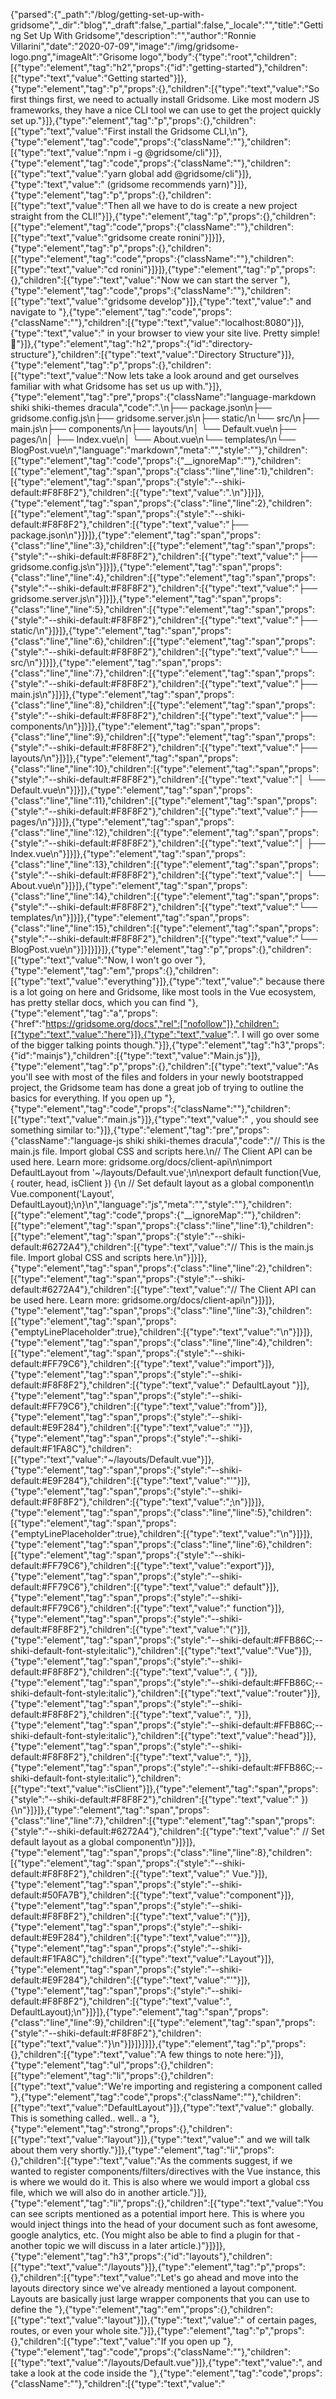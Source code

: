 {"parsed":{"_path":"/blog/getting-set-up-with-gridsome","_dir":"blog","_draft":false,"_partial":false,"_locale":"","title":"Getting Set Up With Gridsome","description":"","author":"Ronnie Villarini","date":"2020-07-09","image":"/img/gridsome-logo.png","imageAlt":"Grisome logo","body":{"type":"root","children":[{"type":"element","tag":"h2","props":{"id":"getting-started"},"children":[{"type":"text","value":"Getting started"}]},{"type":"element","tag":"p","props":{},"children":[{"type":"text","value":"So first things first, we need to actually install Gridsome. Like most modern JS frameworks, they have a nice CLI tool we can use to get the project quickly set up."}]},{"type":"element","tag":"p","props":{},"children":[{"type":"text","value":"First install the Gridsome CLI,\n"},{"type":"element","tag":"code","props":{"className":""},"children":[{"type":"text","value":"npm i -g @gridsome/cli"}]},{"type":"element","tag":"code","props":{"className":""},"children":[{"type":"text","value":"yarn global add @gridsome/cli"}]},{"type":"text","value":" (gridsome recommends yarn)"}]},{"type":"element","tag":"p","props":{},"children":[{"type":"text","value":"Then all we have to do is create a new project straight from the CLI!"}]},{"type":"element","tag":"p","props":{},"children":[{"type":"element","tag":"code","props":{"className":""},"children":[{"type":"text","value":"gridsome create ronini"}]}]},{"type":"element","tag":"p","props":{},"children":[{"type":"element","tag":"code","props":{"className":""},"children":[{"type":"text","value":"cd ronini"}]}]},{"type":"element","tag":"p","props":{},"children":[{"type":"text","value":"Now we can start the server "},{"type":"element","tag":"code","props":{"className":""},"children":[{"type":"text","value":"gridsome develop"}]},{"type":"text","value":" and navigate to "},{"type":"element","tag":"code","props":{"className":""},"children":[{"type":"text","value":"localhost:8080"}]},{"type":"text","value":" in your browser to view your site live. Pretty simple! 🥳"}]},{"type":"element","tag":"h2","props":{"id":"directory-structure"},"children":[{"type":"text","value":"Directory Structure"}]},{"type":"element","tag":"p","props":{},"children":[{"type":"text","value":"Now lets take a look around and get ourselves familiar with what Gridsome has set us up with."}]},{"type":"element","tag":"pre","props":{"className":"language-markdown shiki shiki-themes dracula","code":".\n├── package.json\n├── gridsome.config.js\n├── gridsome.server.js\n├── static/\n└── src/\n├── main.js\n├── components/\n├── layouts/\n│ └── Default.vue\n├── pages/\n│ ├── Index.vue\n│ └── About.vue\n└── templates/\n└── BlogPost.vue\n","language":"markdown","meta":"","style":""},"children":[{"type":"element","tag":"code","props":{"__ignoreMap":""},"children":[{"type":"element","tag":"span","props":{"class":"line","line":1},"children":[{"type":"element","tag":"span","props":{"style":"--shiki-default:#F8F8F2"},"children":[{"type":"text","value":".\n"}]}]},{"type":"element","tag":"span","props":{"class":"line","line":2},"children":[{"type":"element","tag":"span","props":{"style":"--shiki-default:#F8F8F2"},"children":[{"type":"text","value":"├── package.json\n"}]}]},{"type":"element","tag":"span","props":{"class":"line","line":3},"children":[{"type":"element","tag":"span","props":{"style":"--shiki-default:#F8F8F2"},"children":[{"type":"text","value":"├── gridsome.config.js\n"}]}]},{"type":"element","tag":"span","props":{"class":"line","line":4},"children":[{"type":"element","tag":"span","props":{"style":"--shiki-default:#F8F8F2"},"children":[{"type":"text","value":"├── gridsome.server.js\n"}]}]},{"type":"element","tag":"span","props":{"class":"line","line":5},"children":[{"type":"element","tag":"span","props":{"style":"--shiki-default:#F8F8F2"},"children":[{"type":"text","value":"├── static/\n"}]}]},{"type":"element","tag":"span","props":{"class":"line","line":6},"children":[{"type":"element","tag":"span","props":{"style":"--shiki-default:#F8F8F2"},"children":[{"type":"text","value":"└── src/\n"}]}]},{"type":"element","tag":"span","props":{"class":"line","line":7},"children":[{"type":"element","tag":"span","props":{"style":"--shiki-default:#F8F8F2"},"children":[{"type":"text","value":"├── main.js\n"}]}]},{"type":"element","tag":"span","props":{"class":"line","line":8},"children":[{"type":"element","tag":"span","props":{"style":"--shiki-default:#F8F8F2"},"children":[{"type":"text","value":"├── components/\n"}]}]},{"type":"element","tag":"span","props":{"class":"line","line":9},"children":[{"type":"element","tag":"span","props":{"style":"--shiki-default:#F8F8F2"},"children":[{"type":"text","value":"├── layouts/\n"}]}]},{"type":"element","tag":"span","props":{"class":"line","line":10},"children":[{"type":"element","tag":"span","props":{"style":"--shiki-default:#F8F8F2"},"children":[{"type":"text","value":"│ └── Default.vue\n"}]}]},{"type":"element","tag":"span","props":{"class":"line","line":11},"children":[{"type":"element","tag":"span","props":{"style":"--shiki-default:#F8F8F2"},"children":[{"type":"text","value":"├── pages/\n"}]}]},{"type":"element","tag":"span","props":{"class":"line","line":12},"children":[{"type":"element","tag":"span","props":{"style":"--shiki-default:#F8F8F2"},"children":[{"type":"text","value":"│ ├── Index.vue\n"}]}]},{"type":"element","tag":"span","props":{"class":"line","line":13},"children":[{"type":"element","tag":"span","props":{"style":"--shiki-default:#F8F8F2"},"children":[{"type":"text","value":"│ └── About.vue\n"}]}]},{"type":"element","tag":"span","props":{"class":"line","line":14},"children":[{"type":"element","tag":"span","props":{"style":"--shiki-default:#F8F8F2"},"children":[{"type":"text","value":"└── templates/\n"}]}]},{"type":"element","tag":"span","props":{"class":"line","line":15},"children":[{"type":"element","tag":"span","props":{"style":"--shiki-default:#F8F8F2"},"children":[{"type":"text","value":"└── BlogPost.vue\n"}]}]}]}]},{"type":"element","tag":"p","props":{},"children":[{"type":"text","value":"Now, I won't go over "},{"type":"element","tag":"em","props":{},"children":[{"type":"text","value":"everything"}]},{"type":"text","value":" because there is a lot going on here and Gridsome, like most tools in the Vue ecosystem, has pretty stellar docs, which you can find "},{"type":"element","tag":"a","props":{"href":"https://gridsome.org/docs","rel":["nofollow"]},"children":[{"type":"text","value":"here"}]},{"type":"text","value":". I will go over some of the bigger talking points though."}]},{"type":"element","tag":"h3","props":{"id":"mainjs"},"children":[{"type":"text","value":"Main.js"}]},{"type":"element","tag":"p","props":{},"children":[{"type":"text","value":"As you'll see with most of the files and folders in your newly bootstrapped project, the Gridsome team has done a great job of trying to outline the basics for everything. If you open up "},{"type":"element","tag":"code","props":{"className":""},"children":[{"type":"text","value":"main.js"}]},{"type":"text","value":" , you should see something similar to:"}]},{"type":"element","tag":"pre","props":{"className":"language-js shiki shiki-themes dracula","code":"// This is the main.js file. Import global CSS and scripts here.\n// The Client API can be used here. Learn more: gridsome.org/docs/client-api\n\nimport DefaultLayout from '~/layouts/Default.vue';\n\nexport default function(Vue, { router, head, isClient }) {\n    // Set default layout as a global component\n    Vue.component('Layout', DefaultLayout);\n}\n","language":"js","meta":"","style":""},"children":[{"type":"element","tag":"code","props":{"__ignoreMap":""},"children":[{"type":"element","tag":"span","props":{"class":"line","line":1},"children":[{"type":"element","tag":"span","props":{"style":"--shiki-default:#6272A4"},"children":[{"type":"text","value":"// This is the main.js file. Import global CSS and scripts here.\n"}]}]},{"type":"element","tag":"span","props":{"class":"line","line":2},"children":[{"type":"element","tag":"span","props":{"style":"--shiki-default:#6272A4"},"children":[{"type":"text","value":"// The Client API can be used here. Learn more: gridsome.org/docs/client-api\n"}]}]},{"type":"element","tag":"span","props":{"class":"line","line":3},"children":[{"type":"element","tag":"span","props":{"emptyLinePlaceholder":true},"children":[{"type":"text","value":"\n"}]}]},{"type":"element","tag":"span","props":{"class":"line","line":4},"children":[{"type":"element","tag":"span","props":{"style":"--shiki-default:#FF79C6"},"children":[{"type":"text","value":"import"}]},{"type":"element","tag":"span","props":{"style":"--shiki-default:#F8F8F2"},"children":[{"type":"text","value":" DefaultLayout "}]},{"type":"element","tag":"span","props":{"style":"--shiki-default:#FF79C6"},"children":[{"type":"text","value":"from"}]},{"type":"element","tag":"span","props":{"style":"--shiki-default:#E9F284"},"children":[{"type":"text","value":" '"}]},{"type":"element","tag":"span","props":{"style":"--shiki-default:#F1FA8C"},"children":[{"type":"text","value":"~/layouts/Default.vue"}]},{"type":"element","tag":"span","props":{"style":"--shiki-default:#E9F284"},"children":[{"type":"text","value":"'"}]},{"type":"element","tag":"span","props":{"style":"--shiki-default:#F8F8F2"},"children":[{"type":"text","value":";\n"}]}]},{"type":"element","tag":"span","props":{"class":"line","line":5},"children":[{"type":"element","tag":"span","props":{"emptyLinePlaceholder":true},"children":[{"type":"text","value":"\n"}]}]},{"type":"element","tag":"span","props":{"class":"line","line":6},"children":[{"type":"element","tag":"span","props":{"style":"--shiki-default:#FF79C6"},"children":[{"type":"text","value":"export"}]},{"type":"element","tag":"span","props":{"style":"--shiki-default:#FF79C6"},"children":[{"type":"text","value":" default"}]},{"type":"element","tag":"span","props":{"style":"--shiki-default:#FF79C6"},"children":[{"type":"text","value":" function"}]},{"type":"element","tag":"span","props":{"style":"--shiki-default:#F8F8F2"},"children":[{"type":"text","value":"("}]},{"type":"element","tag":"span","props":{"style":"--shiki-default:#FFB86C;--shiki-default-font-style:italic"},"children":[{"type":"text","value":"Vue"}]},{"type":"element","tag":"span","props":{"style":"--shiki-default:#F8F8F2"},"children":[{"type":"text","value":", { "}]},{"type":"element","tag":"span","props":{"style":"--shiki-default:#FFB86C;--shiki-default-font-style:italic"},"children":[{"type":"text","value":"router"}]},{"type":"element","tag":"span","props":{"style":"--shiki-default:#F8F8F2"},"children":[{"type":"text","value":", "}]},{"type":"element","tag":"span","props":{"style":"--shiki-default:#FFB86C;--shiki-default-font-style:italic"},"children":[{"type":"text","value":"head"}]},{"type":"element","tag":"span","props":{"style":"--shiki-default:#F8F8F2"},"children":[{"type":"text","value":", "}]},{"type":"element","tag":"span","props":{"style":"--shiki-default:#FFB86C;--shiki-default-font-style:italic"},"children":[{"type":"text","value":"isClient"}]},{"type":"element","tag":"span","props":{"style":"--shiki-default:#F8F8F2"},"children":[{"type":"text","value":" }) {\n"}]}]},{"type":"element","tag":"span","props":{"class":"line","line":7},"children":[{"type":"element","tag":"span","props":{"style":"--shiki-default:#6272A4"},"children":[{"type":"text","value":"    // Set default layout as a global component\n"}]}]},{"type":"element","tag":"span","props":{"class":"line","line":8},"children":[{"type":"element","tag":"span","props":{"style":"--shiki-default:#F8F8F2"},"children":[{"type":"text","value":"    Vue."}]},{"type":"element","tag":"span","props":{"style":"--shiki-default:#50FA7B"},"children":[{"type":"text","value":"component"}]},{"type":"element","tag":"span","props":{"style":"--shiki-default:#F8F8F2"},"children":[{"type":"text","value":"("}]},{"type":"element","tag":"span","props":{"style":"--shiki-default:#E9F284"},"children":[{"type":"text","value":"'"}]},{"type":"element","tag":"span","props":{"style":"--shiki-default:#F1FA8C"},"children":[{"type":"text","value":"Layout"}]},{"type":"element","tag":"span","props":{"style":"--shiki-default:#E9F284"},"children":[{"type":"text","value":"'"}]},{"type":"element","tag":"span","props":{"style":"--shiki-default:#F8F8F2"},"children":[{"type":"text","value":", DefaultLayout);\n"}]}]},{"type":"element","tag":"span","props":{"class":"line","line":9},"children":[{"type":"element","tag":"span","props":{"style":"--shiki-default:#F8F8F2"},"children":[{"type":"text","value":"}\n"}]}]}]}]},{"type":"element","tag":"p","props":{},"children":[{"type":"text","value":"A few things to note here:"}]},{"type":"element","tag":"ul","props":{},"children":[{"type":"element","tag":"li","props":{},"children":[{"type":"text","value":"We're importing and registering a component called "},{"type":"element","tag":"code","props":{"className":""},"children":[{"type":"text","value":"DefaultLayout"}]},{"type":"text","value":" globally. This is something called.. well.. a "},{"type":"element","tag":"strong","props":{},"children":[{"type":"text","value":"layout"}]},{"type":"text","value":" and we will talk about them very shortly."}]},{"type":"element","tag":"li","props":{},"children":[{"type":"text","value":"As the comments suggest, if we wanted to register components/filters/directives with the Vue instance, this is where we would do it. This is also where we would import a global css file, which we will also do in another article."}]},{"type":"element","tag":"li","props":{},"children":[{"type":"text","value":"You can see scripts mentioned as a potential import here. This is where you would inject things into the head of your document such as font awesome, google analytics, etc. (You might also be able to find a plugin for that - another topic we will discuss in a later article.)"}]}]},{"type":"element","tag":"h3","props":{"id":"layouts"},"children":[{"type":"text","value":"/layouts"}]},{"type":"element","tag":"p","props":{},"children":[{"type":"text","value":"Let's go ahead and move into the layouts directory since we've already mentioned a layout component. Layouts are basically just large wrapper components that you can use to define the "},{"type":"element","tag":"em","props":{},"children":[{"type":"text","value":"layout"}]},{"type":"text","value":" of certain pages, routes, or even your whole site."}]},{"type":"element","tag":"p","props":{},"children":[{"type":"text","value":"If you open up "},{"type":"element","tag":"code","props":{"className":""},"children":[{"type":"text","value":"/layouts/Default.vue"}]},{"type":"text","value":", and take a look at the code inside the "},{"type":"element","tag":"code","props":{"className":""},"children":[{"type":"text","value":"<template>"}]},{"type":"text","value":" tags, you should see"}]},{"type":"element","tag":"pre","props":{"className":"language-html shiki shiki-themes dracula","code":"<template>\n  <div class=\"layout\">\n    <header class=\"header\">\n      <strong>\n        <g-link to=\"/\">{{ $static.metadata.siteName }}</g-link>\n      </strong>\n      <nav class=\"nav\">\n        <g-link class=\"nav__link\" to=\"/\">Home</g-link>\n        <g-link class=\"nav__link\" to=\"/about/\">About</g-link>\n      </nav>\n    </header>\n    <slot />\n  </div>\n</template>\n","language":"html","meta":"","style":""},"children":[{"type":"element","tag":"code","props":{"__ignoreMap":""},"children":[{"type":"element","tag":"span","props":{"class":"line","line":1},"children":[{"type":"element","tag":"span","props":{"style":"--shiki-default:#F8F8F2"},"children":[{"type":"text","value":"<"}]},{"type":"element","tag":"span","props":{"style":"--shiki-default:#FF79C6"},"children":[{"type":"text","value":"template"}]},{"type":"element","tag":"span","props":{"style":"--shiki-default:#F8F8F2"},"children":[{"type":"text","value":">\n"}]}]},{"type":"element","tag":"span","props":{"class":"line","line":2},"children":[{"type":"element","tag":"span","props":{"style":"--shiki-default:#F8F8F2"},"children":[{"type":"text","value":"  <"}]},{"type":"element","tag":"span","props":{"style":"--shiki-default:#FF79C6"},"children":[{"type":"text","value":"div"}]},{"type":"element","tag":"span","props":{"style":"--shiki-default:#50FA7B;--shiki-default-font-style:italic"},"children":[{"type":"text","value":" class"}]},{"type":"element","tag":"span","props":{"style":"--shiki-default:#FF79C6"},"children":[{"type":"text","value":"="}]},{"type":"element","tag":"span","props":{"style":"--shiki-default:#E9F284"},"children":[{"type":"text","value":"\""}]},{"type":"element","tag":"span","props":{"style":"--shiki-default:#F1FA8C"},"children":[{"type":"text","value":"layout"}]},{"type":"element","tag":"span","props":{"style":"--shiki-default:#E9F284"},"children":[{"type":"text","value":"\""}]},{"type":"element","tag":"span","props":{"style":"--shiki-default:#F8F8F2"},"children":[{"type":"text","value":">\n"}]}]},{"type":"element","tag":"span","props":{"class":"line","line":3},"children":[{"type":"element","tag":"span","props":{"style":"--shiki-default:#F8F8F2"},"children":[{"type":"text","value":"    <"}]},{"type":"element","tag":"span","props":{"style":"--shiki-default:#FF79C6"},"children":[{"type":"text","value":"header"}]},{"type":"element","tag":"span","props":{"style":"--shiki-default:#50FA7B;--shiki-default-font-style:italic"},"children":[{"type":"text","value":" class"}]},{"type":"element","tag":"span","props":{"style":"--shiki-default:#FF79C6"},"children":[{"type":"text","value":"="}]},{"type":"element","tag":"span","props":{"style":"--shiki-default:#E9F284"},"children":[{"type":"text","value":"\""}]},{"type":"element","tag":"span","props":{"style":"--shiki-default:#F1FA8C"},"children":[{"type":"text","value":"header"}]},{"type":"element","tag":"span","props":{"style":"--shiki-default:#E9F284"},"children":[{"type":"text","value":"\""}]},{"type":"element","tag":"span","props":{"style":"--shiki-default:#F8F8F2"},"children":[{"type":"text","value":">\n"}]}]},{"type":"element","tag":"span","props":{"class":"line","line":4},"children":[{"type":"element","tag":"span","props":{"style":"--shiki-default:#F8F8F2"},"children":[{"type":"text","value":"      <"}]},{"type":"element","tag":"span","props":{"style":"--shiki-default:#FF79C6"},"children":[{"type":"text","value":"strong"}]},{"type":"element","tag":"span","props":{"style":"--shiki-default:#F8F8F2"},"children":[{"type":"text","value":">\n"}]}]},{"type":"element","tag":"span","props":{"class":"line","line":5},"children":[{"type":"element","tag":"span","props":{"style":"--shiki-default:#F8F8F2"},"children":[{"type":"text","value":"        <"}]},{"type":"element","tag":"span","props":{"style":"--shiki-default:#FF79C6"},"children":[{"type":"text","value":"g-link"}]},{"type":"element","tag":"span","props":{"style":"--shiki-default:#50FA7B;--shiki-default-font-style:italic"},"children":[{"type":"text","value":" to"}]},{"type":"element","tag":"span","props":{"style":"--shiki-default:#FF79C6"},"children":[{"type":"text","value":"="}]},{"type":"element","tag":"span","props":{"style":"--shiki-default:#E9F284"},"children":[{"type":"text","value":"\""}]},{"type":"element","tag":"span","props":{"style":"--shiki-default:#F1FA8C"},"children":[{"type":"text","value":"/"}]},{"type":"element","tag":"span","props":{"style":"--shiki-default:#E9F284"},"children":[{"type":"text","value":"\""}]},{"type":"element","tag":"span","props":{"style":"--shiki-default:#F8F8F2"},"children":[{"type":"text","value":">{{ $static.metadata.siteName }}</"}]},{"type":"element","tag":"span","props":{"style":"--shiki-default:#FF79C6"},"children":[{"type":"text","value":"g-link"}]},{"type":"element","tag":"span","props":{"style":"--shiki-default:#F8F8F2"},"children":[{"type":"text","value":">\n"}]}]},{"type":"element","tag":"span","props":{"class":"line","line":6},"children":[{"type":"element","tag":"span","props":{"style":"--shiki-default:#F8F8F2"},"children":[{"type":"text","value":"      </"}]},{"type":"element","tag":"span","props":{"style":"--shiki-default:#FF79C6"},"children":[{"type":"text","value":"strong"}]},{"type":"element","tag":"span","props":{"style":"--shiki-default:#F8F8F2"},"children":[{"type":"text","value":">\n"}]}]},{"type":"element","tag":"span","props":{"class":"line","line":7},"children":[{"type":"element","tag":"span","props":{"style":"--shiki-default:#F8F8F2"},"children":[{"type":"text","value":"      <"}]},{"type":"element","tag":"span","props":{"style":"--shiki-default:#FF79C6"},"children":[{"type":"text","value":"nav"}]},{"type":"element","tag":"span","props":{"style":"--shiki-default:#50FA7B;--shiki-default-font-style:italic"},"children":[{"type":"text","value":" class"}]},{"type":"element","tag":"span","props":{"style":"--shiki-default:#FF79C6"},"children":[{"type":"text","value":"="}]},{"type":"element","tag":"span","props":{"style":"--shiki-default:#E9F284"},"children":[{"type":"text","value":"\""}]},{"type":"element","tag":"span","props":{"style":"--shiki-default:#F1FA8C"},"children":[{"type":"text","value":"nav"}]},{"type":"element","tag":"span","props":{"style":"--shiki-default:#E9F284"},"children":[{"type":"text","value":"\""}]},{"type":"element","tag":"span","props":{"style":"--shiki-default:#F8F8F2"},"children":[{"type":"text","value":">\n"}]}]},{"type":"element","tag":"span","props":{"class":"line","line":8},"children":[{"type":"element","tag":"span","props":{"style":"--shiki-default:#F8F8F2"},"children":[{"type":"text","value":"        <"}]},{"type":"element","tag":"span","props":{"style":"--shiki-default:#FF79C6"},"children":[{"type":"text","value":"g-link"}]},{"type":"element","tag":"span","props":{"style":"--shiki-default:#50FA7B;--shiki-default-font-style:italic"},"children":[{"type":"text","value":" class"}]},{"type":"element","tag":"span","props":{"style":"--shiki-default:#FF79C6"},"children":[{"type":"text","value":"="}]},{"type":"element","tag":"span","props":{"style":"--shiki-default:#E9F284"},"children":[{"type":"text","value":"\""}]},{"type":"element","tag":"span","props":{"style":"--shiki-default:#F1FA8C"},"children":[{"type":"text","value":"nav__link"}]},{"type":"element","tag":"span","props":{"style":"--shiki-default:#E9F284"},"children":[{"type":"text","value":"\""}]},{"type":"element","tag":"span","props":{"style":"--shiki-default:#50FA7B;--shiki-default-font-style:italic"},"children":[{"type":"text","value":" to"}]},{"type":"element","tag":"span","props":{"style":"--shiki-default:#FF79C6"},"children":[{"type":"text","value":"="}]},{"type":"element","tag":"span","props":{"style":"--shiki-default:#E9F284"},"children":[{"type":"text","value":"\""}]},{"type":"element","tag":"span","props":{"style":"--shiki-default:#F1FA8C"},"children":[{"type":"text","value":"/"}]},{"type":"element","tag":"span","props":{"style":"--shiki-default:#E9F284"},"children":[{"type":"text","value":"\""}]},{"type":"element","tag":"span","props":{"style":"--shiki-default:#F8F8F2"},"children":[{"type":"text","value":">Home</"}]},{"type":"element","tag":"span","props":{"style":"--shiki-default:#FF79C6"},"children":[{"type":"text","value":"g-link"}]},{"type":"element","tag":"span","props":{"style":"--shiki-default:#F8F8F2"},"children":[{"type":"text","value":">\n"}]}]},{"type":"element","tag":"span","props":{"class":"line","line":9},"children":[{"type":"element","tag":"span","props":{"style":"--shiki-default:#F8F8F2"},"children":[{"type":"text","value":"        <"}]},{"type":"element","tag":"span","props":{"style":"--shiki-default:#FF79C6"},"children":[{"type":"text","value":"g-link"}]},{"type":"element","tag":"span","props":{"style":"--shiki-default:#50FA7B;--shiki-default-font-style:italic"},"children":[{"type":"text","value":" class"}]},{"type":"element","tag":"span","props":{"style":"--shiki-default:#FF79C6"},"children":[{"type":"text","value":"="}]},{"type":"element","tag":"span","props":{"style":"--shiki-default:#E9F284"},"children":[{"type":"text","value":"\""}]},{"type":"element","tag":"span","props":{"style":"--shiki-default:#F1FA8C"},"children":[{"type":"text","value":"nav__link"}]},{"type":"element","tag":"span","props":{"style":"--shiki-default:#E9F284"},"children":[{"type":"text","value":"\""}]},{"type":"element","tag":"span","props":{"style":"--shiki-default:#50FA7B;--shiki-default-font-style:italic"},"children":[{"type":"text","value":" to"}]},{"type":"element","tag":"span","props":{"style":"--shiki-default:#FF79C6"},"children":[{"type":"text","value":"="}]},{"type":"element","tag":"span","props":{"style":"--shiki-default:#E9F284"},"children":[{"type":"text","value":"\""}]},{"type":"element","tag":"span","props":{"style":"--shiki-default:#F1FA8C"},"children":[{"type":"text","value":"/about/"}]},{"type":"element","tag":"span","props":{"style":"--shiki-default:#E9F284"},"children":[{"type":"text","value":"\""}]},{"type":"element","tag":"span","props":{"style":"--shiki-default:#F8F8F2"},"children":[{"type":"text","value":">About</"}]},{"type":"element","tag":"span","props":{"style":"--shiki-default:#FF79C6"},"children":[{"type":"text","value":"g-link"}]},{"type":"element","tag":"span","props":{"style":"--shiki-default:#F8F8F2"},"children":[{"type":"text","value":">\n"}]}]},{"type":"element","tag":"span","props":{"class":"line","line":10},"children":[{"type":"element","tag":"span","props":{"style":"--shiki-default:#F8F8F2"},"children":[{"type":"text","value":"      </"}]},{"type":"element","tag":"span","props":{"style":"--shiki-default:#FF79C6"},"children":[{"type":"text","value":"nav"}]},{"type":"element","tag":"span","props":{"style":"--shiki-default:#F8F8F2"},"children":[{"type":"text","value":">\n"}]}]},{"type":"element","tag":"span","props":{"class":"line","line":11},"children":[{"type":"element","tag":"span","props":{"style":"--shiki-default:#F8F8F2"},"children":[{"type":"text","value":"    </"}]},{"type":"element","tag":"span","props":{"style":"--shiki-default:#FF79C6"},"children":[{"type":"text","value":"header"}]},{"type":"element","tag":"span","props":{"style":"--shiki-default:#F8F8F2"},"children":[{"type":"text","value":">\n"}]}]},{"type":"element","tag":"span","props":{"class":"line","line":12},"children":[{"type":"element","tag":"span","props":{"style":"--shiki-default:#F8F8F2"},"children":[{"type":"text","value":"    <"}]},{"type":"element","tag":"span","props":{"style":"--shiki-default:#FF79C6"},"children":[{"type":"text","value":"slot"}]},{"type":"element","tag":"span","props":{"style":"--shiki-default:#FF5555;--shiki-default-font-style:italic;--shiki-default-text-decoration:underline"},"children":[{"type":"text","value":" /"}]},{"type":"element","tag":"span","props":{"style":"--shiki-default:#F8F8F2"},"children":[{"type":"text","value":">\n"}]}]},{"type":"element","tag":"span","props":{"class":"line","line":13},"children":[{"type":"element","tag":"span","props":{"style":"--shiki-default:#F8F8F2"},"children":[{"type":"text","value":"  </"}]},{"type":"element","tag":"span","props":{"style":"--shiki-default:#FF79C6"},"children":[{"type":"text","value":"div"}]},{"type":"element","tag":"span","props":{"style":"--shiki-default:#F8F8F2"},"children":[{"type":"text","value":">\n"}]}]},{"type":"element","tag":"span","props":{"class":"line","line":14},"children":[{"type":"element","tag":"span","props":{"style":"--shiki-default:#F8F8F2"},"children":[{"type":"text","value":"</"}]},{"type":"element","tag":"span","props":{"style":"--shiki-default:#FF79C6"},"children":[{"type":"text","value":"template"}]},{"type":"element","tag":"span","props":{"style":"--shiki-default:#F8F8F2"},"children":[{"type":"text","value":">\n"}]}]}]}]},{"type":"element","tag":"p","props":{},"children":[{"type":"text","value":"So we have a few cool things happening here:"}]},{"type":"element","tag":"ul","props":{},"children":[{"type":"element","tag":"li","props":{},"children":[{"type":"text","value":"You can see a component here, "},{"type":"element","tag":"code","props":{"className":""},"children":[{"type":"text","value":"g-link"}]},{"type":"text","value":", that is Gridsome's wrapper around Vue-Router's "},{"type":"element","tag":"code","props":{"className":""},"children":[{"type":"text","value":"router-link"}]},{"type":"text","value":". It really acts the same way, but with the added benefit of prefetching data from those links using intersection observers. What this means, is if the link is in view, Gridsome will make the request in the background and grab all that data for the user. This way, when the user clicks the link, the transition is almost instantaneous. This is how sites like Gridsome and Gatsby make the user experience feel so fast when they're navigating around the site."}]},{"type":"element","tag":"li","props":{},"children":[{"type":"text","value":"You'll probably also notice the "},{"type":"element","tag":"code","props":{"className":""},"children":[{"type":"text","value":"$static.metadata.siteName"}]},{"type":"text","value":", which is a topic for another time but the basics of it is this; Gridsome uses GraphQL under the hood to organize data. This allows you to write GraphQL queries in your components to fetch relevant data and present it like so. Here, we have fetched the name of our site from the "},{"type":"element","tag":"code","props":{"className":""},"children":[{"type":"text","value":"metadata"}]},{"type":"text","value":" object. Pretty cool stuff! If you want to learn more about it, you can check the docs "},{"type":"element","tag":"a","props":{"href":"https://gridsome.org/docs/data-layer/","rel":["nofollow"]},"children":[{"type":"text","value":"here"}]},{"type":"text","value":"."}]},{"type":"element","tag":"li","props":{},"children":[{"type":"text","value":"Lastly, we have a "},{"type":"element","tag":"code","props":{"className":""},"children":[{"type":"text","value":"slot"}]},{"type":"text","value":" component. If you're unfamiliar with Vue slots, they are a way to create components that can be passed children. For example:"},{"type":"element","tag":"pre","props":{"className":"language-html shiki shiki-themes dracula","code":"<template>\n  <header class='awesomeHeader'>\n    <h1 class='awesomeHeader--text'>\n      <slot></slot>\n    </h1>\n  </header>\n</template>\n\n// Somewhere else in our app\n<CoolTitleComponent>\n  Wassssuppppp\n</CoolTitleComponent>\n","language":"html","meta":"","style":""},"children":[{"type":"element","tag":"code","props":{"__ignoreMap":""},"children":[{"type":"element","tag":"span","props":{"class":"line","line":1},"children":[{"type":"element","tag":"span","props":{"style":"--shiki-default:#F8F8F2"},"children":[{"type":"text","value":"<"}]},{"type":"element","tag":"span","props":{"style":"--shiki-default:#FF79C6"},"children":[{"type":"text","value":"template"}]},{"type":"element","tag":"span","props":{"style":"--shiki-default:#F8F8F2"},"children":[{"type":"text","value":">\n"}]}]},{"type":"element","tag":"span","props":{"class":"line","line":2},"children":[{"type":"element","tag":"span","props":{"style":"--shiki-default:#F8F8F2"},"children":[{"type":"text","value":"  <"}]},{"type":"element","tag":"span","props":{"style":"--shiki-default:#FF79C6"},"children":[{"type":"text","value":"header"}]},{"type":"element","tag":"span","props":{"style":"--shiki-default:#50FA7B;--shiki-default-font-style:italic"},"children":[{"type":"text","value":" class"}]},{"type":"element","tag":"span","props":{"style":"--shiki-default:#FF79C6"},"children":[{"type":"text","value":"="}]},{"type":"element","tag":"span","props":{"style":"--shiki-default:#E9F284"},"children":[{"type":"text","value":"'"}]},{"type":"element","tag":"span","props":{"style":"--shiki-default:#F1FA8C"},"children":[{"type":"text","value":"awesomeHeader"}]},{"type":"element","tag":"span","props":{"style":"--shiki-default:#E9F284"},"children":[{"type":"text","value":"'"}]},{"type":"element","tag":"span","props":{"style":"--shiki-default:#F8F8F2"},"children":[{"type":"text","value":">\n"}]}]},{"type":"element","tag":"span","props":{"class":"line","line":3},"children":[{"type":"element","tag":"span","props":{"style":"--shiki-default:#F8F8F2"},"children":[{"type":"text","value":"    <"}]},{"type":"element","tag":"span","props":{"style":"--shiki-default:#FF79C6"},"children":[{"type":"text","value":"h1"}]},{"type":"element","tag":"span","props":{"style":"--shiki-default:#50FA7B;--shiki-default-font-style:italic"},"children":[{"type":"text","value":" class"}]},{"type":"element","tag":"span","props":{"style":"--shiki-default:#FF79C6"},"children":[{"type":"text","value":"="}]},{"type":"element","tag":"span","props":{"style":"--shiki-default:#E9F284"},"children":[{"type":"text","value":"'"}]},{"type":"element","tag":"span","props":{"style":"--shiki-default:#F1FA8C"},"children":[{"type":"text","value":"awesomeHeader--text"}]},{"type":"element","tag":"span","props":{"style":"--shiki-default:#E9F284"},"children":[{"type":"text","value":"'"}]},{"type":"element","tag":"span","props":{"style":"--shiki-default:#F8F8F2"},"children":[{"type":"text","value":">\n"}]}]},{"type":"element","tag":"span","props":{"class":"line","line":4},"children":[{"type":"element","tag":"span","props":{"style":"--shiki-default:#F8F8F2"},"children":[{"type":"text","value":"      <"}]},{"type":"element","tag":"span","props":{"style":"--shiki-default:#FF79C6"},"children":[{"type":"text","value":"slot"}]},{"type":"element","tag":"span","props":{"style":"--shiki-default:#F8F8F2"},"children":[{"type":"text","value":"></"}]},{"type":"element","tag":"span","props":{"style":"--shiki-default:#FF79C6"},"children":[{"type":"text","value":"slot"}]},{"type":"element","tag":"span","props":{"style":"--shiki-default:#F8F8F2"},"children":[{"type":"text","value":">\n"}]}]},{"type":"element","tag":"span","props":{"class":"line","line":5},"children":[{"type":"element","tag":"span","props":{"style":"--shiki-default:#F8F8F2"},"children":[{"type":"text","value":"    </"}]},{"type":"element","tag":"span","props":{"style":"--shiki-default:#FF79C6"},"children":[{"type":"text","value":"h1"}]},{"type":"element","tag":"span","props":{"style":"--shiki-default:#F8F8F2"},"children":[{"type":"text","value":">\n"}]}]},{"type":"element","tag":"span","props":{"class":"line","line":6},"children":[{"type":"element","tag":"span","props":{"style":"--shiki-default:#F8F8F2"},"children":[{"type":"text","value":"  </"}]},{"type":"element","tag":"span","props":{"style":"--shiki-default:#FF79C6"},"children":[{"type":"text","value":"header"}]},{"type":"element","tag":"span","props":{"style":"--shiki-default:#F8F8F2"},"children":[{"type":"text","value":">\n"}]}]},{"type":"element","tag":"span","props":{"class":"line","line":7},"children":[{"type":"element","tag":"span","props":{"style":"--shiki-default:#F8F8F2"},"children":[{"type":"text","value":"</"}]},{"type":"element","tag":"span","props":{"style":"--shiki-default:#FF79C6"},"children":[{"type":"text","value":"template"}]},{"type":"element","tag":"span","props":{"style":"--shiki-default:#F8F8F2"},"children":[{"type":"text","value":">\n"}]}]},{"type":"element","tag":"span","props":{"class":"line","line":8},"children":[{"type":"element","tag":"span","props":{"emptyLinePlaceholder":true},"children":[{"type":"text","value":"\n"}]}]},{"type":"element","tag":"span","props":{"class":"line","line":9},"children":[{"type":"element","tag":"span","props":{"style":"--shiki-default:#F8F8F2"},"children":[{"type":"text","value":"// Somewhere else in our app\n"}]}]},{"type":"element","tag":"span","props":{"class":"line","line":10},"children":[{"type":"element","tag":"span","props":{"style":"--shiki-default:#F8F8F2"},"children":[{"type":"text","value":"<"}]},{"type":"element","tag":"span","props":{"style":"--shiki-default:#FF5555;--shiki-default-font-style:italic;--shiki-default-text-decoration:underline"},"children":[{"type":"text","value":"CoolTitleComponent"}]},{"type":"element","tag":"span","props":{"style":"--shiki-default:#F8F8F2"},"children":[{"type":"text","value":">\n"}]}]},{"type":"element","tag":"span","props":{"class":"line","line":11},"children":[{"type":"element","tag":"span","props":{"style":"--shiki-default:#F8F8F2"},"children":[{"type":"text","value":"  Wassssuppppp\n"}]}]},{"type":"element","tag":"span","props":{"class":"line","line":12},"children":[{"type":"element","tag":"span","props":{"style":"--shiki-default:#F8F8F2"},"children":[{"type":"text","value":"</"}]},{"type":"element","tag":"span","props":{"style":"--shiki-default:#FF5555;--shiki-default-font-style:italic;--shiki-default-text-decoration:underline"},"children":[{"type":"text","value":"CoolTitleComponent"}]},{"type":"element","tag":"span","props":{"style":"--shiki-default:#F8F8F2"},"children":[{"type":"text","value":">\n"}]}]}]}]},{"type":"element","tag":"br","props":{},"children":[]},{"type":"text","value":"In this example, we have a component called "},{"type":"element","tag":"code","props":{"className":""},"children":[{"type":"text","value":"CoolTitleComponent"}]},{"type":"text","value":" , which contains a component provided to us by Vue, called "},{"type":"element","tag":"code","props":{"className":""},"children":[{"type":"text","value":"slot"}]},{"type":"text","value":". In this component we can do whatever we want, but for example sake let's just say our component applies some cool color to the text (purple, because it's the best) placed in our "},{"type":"element","tag":"code","props":{"className":""},"children":[{"type":"text","value":"h1"}]},{"type":"text","value":" tag. Then somewhere else in our app we use our component and place the text \"Wassssupppppp\" in between the opening and closing tags, because why not."},{"type":"element","tag":"br","props":{},"children":[]},{"type":"text","value":"When Vue renders this component, the "},{"type":"element","tag":"code","props":{"className":""},"children":[{"type":"text","value":"slot"}]},{"type":"text","value":" component will be replaced with the text that we passed in, and our component will be rendered as :"},{"type":"element","tag":"pre","props":{"className":"language-html shiki shiki-themes dracula","code":"<header class=\"awesomeHeader\">\n  <h1 class=\"awesomeHeader--text\">Wassssuppppp</h1>\n</header>\n","language":"html","meta":"","style":""},"children":[{"type":"element","tag":"code","props":{"__ignoreMap":""},"children":[{"type":"element","tag":"span","props":{"class":"line","line":1},"children":[{"type":"element","tag":"span","props":{"style":"--shiki-default:#F8F8F2"},"children":[{"type":"text","value":"<"}]},{"type":"element","tag":"span","props":{"style":"--shiki-default:#FF79C6"},"children":[{"type":"text","value":"header"}]},{"type":"element","tag":"span","props":{"style":"--shiki-default:#50FA7B;--shiki-default-font-style:italic"},"children":[{"type":"text","value":" class"}]},{"type":"element","tag":"span","props":{"style":"--shiki-default:#FF79C6"},"children":[{"type":"text","value":"="}]},{"type":"element","tag":"span","props":{"style":"--shiki-default:#E9F284"},"children":[{"type":"text","value":"\""}]},{"type":"element","tag":"span","props":{"style":"--shiki-default:#F1FA8C"},"children":[{"type":"text","value":"awesomeHeader"}]},{"type":"element","tag":"span","props":{"style":"--shiki-default:#E9F284"},"children":[{"type":"text","value":"\""}]},{"type":"element","tag":"span","props":{"style":"--shiki-default:#F8F8F2"},"children":[{"type":"text","value":">\n"}]}]},{"type":"element","tag":"span","props":{"class":"line","line":2},"children":[{"type":"element","tag":"span","props":{"style":"--shiki-default:#F8F8F2"},"children":[{"type":"text","value":"  <"}]},{"type":"element","tag":"span","props":{"style":"--shiki-default:#FF79C6"},"children":[{"type":"text","value":"h1"}]},{"type":"element","tag":"span","props":{"style":"--shiki-default:#50FA7B;--shiki-default-font-style:italic"},"children":[{"type":"text","value":" class"}]},{"type":"element","tag":"span","props":{"style":"--shiki-default:#FF79C6"},"children":[{"type":"text","value":"="}]},{"type":"element","tag":"span","props":{"style":"--shiki-default:#E9F284"},"children":[{"type":"text","value":"\""}]},{"type":"element","tag":"span","props":{"style":"--shiki-default:#F1FA8C"},"children":[{"type":"text","value":"awesomeHeader--text"}]},{"type":"element","tag":"span","props":{"style":"--shiki-default:#E9F284"},"children":[{"type":"text","value":"\""}]},{"type":"element","tag":"span","props":{"style":"--shiki-default:#F8F8F2"},"children":[{"type":"text","value":">Wassssuppppp</"}]},{"type":"element","tag":"span","props":{"style":"--shiki-default:#FF79C6"},"children":[{"type":"text","value":"h1"}]},{"type":"element","tag":"span","props":{"style":"--shiki-default:#F8F8F2"},"children":[{"type":"text","value":">\n"}]}]},{"type":"element","tag":"span","props":{"class":"line","line":3},"children":[{"type":"element","tag":"span","props":{"style":"--shiki-default:#F8F8F2"},"children":[{"type":"text","value":"</"}]},{"type":"element","tag":"span","props":{"style":"--shiki-default:#FF79C6"},"children":[{"type":"text","value":"header"}]},{"type":"element","tag":"span","props":{"style":"--shiki-default:#F8F8F2"},"children":[{"type":"text","value":">\n"}]}]}]}]},{"type":"element","tag":"br","props":{},"children":[]},{"type":"text","value":"Slots are super powerful, and I would definitely recommend reading more about them "},{"type":"element","tag":"a","props":{"href":"https://vuejs.org/v2/guide/components-slots.html","rel":["nofollow"]},"children":[{"type":"text","value":"here"}]},{"type":"text","value":"."},{"type":"element","tag":"br","props":{},"children":[]},{"type":"text","value":"So for our "},{"type":"element","tag":"code","props":{"className":""},"children":[{"type":"text","value":"Default"}]},{"type":"text","value":" component, this means that we can structure anything that is passed in the way we see fit! With the code provided to you by the CLI, you can wrap any component you make inside of the "},{"type":"element","tag":"code","props":{"className":""},"children":[{"type":"text","value":"Default"}]},{"type":"text","value":" component, and it will always render with a nav bar as seen in the code, as well as some global styles! We will be editing this file in our next article, so stay tuned 📺."}]}]},{"type":"element","tag":"h3","props":{"id":"indexhtml-and-appvue-optional"},"children":[{"type":"text","value":"Index.html and App.vue (optional)"}]},{"type":"element","tag":"p","props":{},"children":[{"type":"text","value":"I'm going to group these two files together because they are both optional. Normally when creating a new Vue application you'd have "},{"type":"element","tag":"code","props":{"className":""},"children":[{"type":"text","value":"App.vue"}]},{"type":"text","value":" as the root of all components, and the main entry point. Gridsome, by default, takes care of this under the hood. However, you can override the default file by creating one of your own if you just create an "},{"type":"element","tag":"code","props":{"className":""},"children":[{"type":"text","value":"App.vue"}]},{"type":"text","value":" file in the root of your "},{"type":"element","tag":"code","props":{"className":""},"children":[{"type":"text","value":"src"}]},{"type":"text","value":" directory. We will be doing this to apply global transition effects to our app later on."}]},{"type":"element","tag":"p","props":{},"children":[{"type":"text","value":"Index.html is handled the same way by Gridsome, and can be overridden by creating an "},{"type":"element","tag":"code","props":{"className":""},"children":[{"type":"text","value":"index.html"}]},{"type":"text","value":" file in the root of your "},{"type":"element","tag":"code","props":{"className":""},"children":[{"type":"text","value":"src"}]},{"type":"text","value":" directory as well. This probably won't be used as often, as you can actually inject scripts and cdn links via the "},{"type":"element","tag":"code","props":{"className":""},"children":[{"type":"text","value":"main.js"}]},{"type":"text","value":" file as we discussed earlier. However, if that can't be done, or you'd just rather not do it that way, you can override the "},{"type":"element","tag":"code","props":{"className":""},"children":[{"type":"text","value":"index.html"}]},{"type":"text","value":" and insert the content that way instead!"}]},{"type":"element","tag":"h3","props":{"id":"static"},"children":[{"type":"text","value":"/static"}]},{"type":"element","tag":"p","props":{},"children":[{"type":"text","value":"This one is fairly straight forward. Any files and directories you place here will be copied straight to the "},{"type":"element","tag":"code","props":{"className":""},"children":[{"type":"text","value":"/dist"}]},{"type":"text","value":" folder during build time. This is where you'd put something like a font file that you're serving yourself."}]},{"type":"element","tag":"h3","props":{"id":"pages"},"children":[{"type":"text","value":"/pages"}]},{"type":"element","tag":"p","props":{},"children":[{"type":"text","value":"This directory is where you put all your, you guessed it, "},{"type":"element","tag":"strong","props":{},"children":[{"type":"text","value":"pages!"}]},{"type":"text","value":" Here you'll create "},{"type":"element","tag":"code","props":{"className":""},"children":[{"type":"text","value":".vue"}]},{"type":"text","value":" files that are various pages in your application. Any file you put here, Gridsome will automagically create a route for! So in the generated code we have:"}]},{"type":"element","tag":"pre","props":{"className":"language-js shiki shiki-themes dracula","code":"    ├── pages/\n    │   ├── Index.vue\n    │   └── About.vue\n","language":"js","meta":"","style":""},"children":[{"type":"element","tag":"code","props":{"__ignoreMap":""},"children":[{"type":"element","tag":"span","props":{"class":"line","line":1},"children":[{"type":"element","tag":"span","props":{"style":"--shiki-default:#F8F8F2"},"children":[{"type":"text","value":"    ├── pages"}]},{"type":"element","tag":"span","props":{"style":"--shiki-default:#FF79C6"},"children":[{"type":"text","value":"/\n"}]}]},{"type":"element","tag":"span","props":{"class":"line","line":2},"children":[{"type":"element","tag":"span","props":{"style":"--shiki-default:#F8F8F2"},"children":[{"type":"text","value":"    │   ├── Index.vue\n"}]}]},{"type":"element","tag":"span","props":{"class":"line","line":3},"children":[{"type":"element","tag":"span","props":{"style":"--shiki-default:#F8F8F2"},"children":[{"type":"text","value":"    │   └── About.vue\n"}]}]}]}]},{"type":"element","tag":"p","props":{},"children":[{"type":"text","value":"This means Gridsome has generated two routes for us, "},{"type":"element","tag":"code","props":{"className":""},"children":[{"type":"text","value":"/"}]},{"type":"text","value":" (index.vue, this is the root of the site), and "},{"type":"element","tag":"code","props":{"className":""},"children":[{"type":"text","value":"/about"}]},{"type":"text","value":". Now can navigate to these routes in your browser like "},{"type":"element","tag":"code","props":{"className":""},"children":[{"type":"text","value":"localhost:8080/about"}]},{"type":"text","value":"."}]},{"type":"element","tag":"p","props":{},"children":[{"type":"text","value":"So we can see how it works, lets go ahead and create a new file in our "},{"type":"element","tag":"code","props":{"className":""},"children":[{"type":"text","value":"/pages"}]},{"type":"text","value":" directory called "},{"type":"element","tag":"code","props":{"className":""},"children":[{"type":"text","value":"Blog.vue"}]},{"type":"text","value":". We'll put this into the file,"}]},{"type":"element","tag":"pre","props":{"className":"language-js shiki shiki-themes dracula","code":"<template>\n  <Layout>\n    <div>This is my blog!!</div>\n  </Layout>\n</template>\n","language":"js","meta":"","style":""},"children":[{"type":"element","tag":"code","props":{"__ignoreMap":""},"children":[{"type":"element","tag":"span","props":{"class":"line","line":1},"children":[{"type":"element","tag":"span","props":{"style":"--shiki-default:#F8F8F2"},"children":[{"type":"text","value":"<"}]},{"type":"element","tag":"span","props":{"style":"--shiki-default:#FF79C6"},"children":[{"type":"text","value":"template"}]},{"type":"element","tag":"span","props":{"style":"--shiki-default:#F8F8F2"},"children":[{"type":"text","value":">\n"}]}]},{"type":"element","tag":"span","props":{"class":"line","line":2},"children":[{"type":"element","tag":"span","props":{"style":"--shiki-default:#F8F8F2"},"children":[{"type":"text","value":"  <"}]},{"type":"element","tag":"span","props":{"style":"--shiki-default:#8BE9FD;--shiki-default-font-style:italic"},"children":[{"type":"text","value":"Layout"}]},{"type":"element","tag":"span","props":{"style":"--shiki-default:#F8F8F2"},"children":[{"type":"text","value":">\n"}]}]},{"type":"element","tag":"span","props":{"class":"line","line":3},"children":[{"type":"element","tag":"span","props":{"style":"--shiki-default:#F8F8F2"},"children":[{"type":"text","value":"    <"}]},{"type":"element","tag":"span","props":{"style":"--shiki-default:#FF79C6"},"children":[{"type":"text","value":"div"}]},{"type":"element","tag":"span","props":{"style":"--shiki-default:#F8F8F2"},"children":[{"type":"text","value":">This is my blog!!</"}]},{"type":"element","tag":"span","props":{"style":"--shiki-default:#FF79C6"},"children":[{"type":"text","value":"div"}]},{"type":"element","tag":"span","props":{"style":"--shiki-default:#F8F8F2"},"children":[{"type":"text","value":">\n"}]}]},{"type":"element","tag":"span","props":{"class":"line","line":4},"children":[{"type":"element","tag":"span","props":{"style":"--shiki-default:#F8F8F2"},"children":[{"type":"text","value":"  </"}]},{"type":"element","tag":"span","props":{"style":"--shiki-default:#8BE9FD;--shiki-default-font-style:italic"},"children":[{"type":"text","value":"Layout"}]},{"type":"element","tag":"span","props":{"style":"--shiki-default:#F8F8F2"},"children":[{"type":"text","value":">\n"}]}]},{"type":"element","tag":"span","props":{"class":"line","line":5},"children":[{"type":"element","tag":"span","props":{"style":"--shiki-default:#F8F8F2"},"children":[{"type":"text","value":"</"}]},{"type":"element","tag":"span","props":{"style":"--shiki-default:#FF79C6"},"children":[{"type":"text","value":"template"}]},{"type":"element","tag":"span","props":{"style":"--shiki-default:#F8F8F2"},"children":[{"type":"text","value":">\n"}]}]}]}]},{"type":"element","tag":"pre","props":{"className":"language-js shiki shiki-themes dracula","code":"<script>\n    export default {\n        name: 'Blog'\n    }\n</script>\n","language":"js","meta":"","style":""},"children":[{"type":"element","tag":"code","props":{"__ignoreMap":""},"children":[{"type":"element","tag":"span","props":{"class":"line","line":1},"children":[{"type":"element","tag":"span","props":{"style":"--shiki-default:#F8F8F2"},"children":[{"type":"text","value":"<"}]},{"type":"element","tag":"span","props":{"style":"--shiki-default:#FF79C6"},"children":[{"type":"text","value":"script"}]},{"type":"element","tag":"span","props":{"style":"--shiki-default:#F8F8F2"},"children":[{"type":"text","value":">\n"}]}]},{"type":"element","tag":"span","props":{"class":"line","line":2},"children":[{"type":"element","tag":"span","props":{"style":"--shiki-default:#F8F8F2"},"children":[{"type":"text","value":"    export default "}]},{"type":"element","tag":"span","props":{"style":"--shiki-default:#FF79C6"},"children":[{"type":"text","value":"{\n"}]}]},{"type":"element","tag":"span","props":{"class":"line","line":3},"children":[{"type":"element","tag":"span","props":{"style":"--shiki-default:#F8F8F2"},"children":[{"type":"text","value":"        name: "}]},{"type":"element","tag":"span","props":{"style":"--shiki-default:#E9F284"},"children":[{"type":"text","value":"'"}]},{"type":"element","tag":"span","props":{"style":"--shiki-default:#F1FA8C"},"children":[{"type":"text","value":"Blog"}]},{"type":"element","tag":"span","props":{"style":"--shiki-default:#E9F284"},"children":[{"type":"text","value":"'\n"}]}]},{"type":"element","tag":"span","props":{"class":"line","line":4},"children":[{"type":"element","tag":"span","props":{"style":"--shiki-default:#FF79C6"},"children":[{"type":"text","value":"    }\n"}]}]},{"type":"element","tag":"span","props":{"class":"line","line":5},"children":[{"type":"element","tag":"span","props":{"style":"--shiki-default:#F8F8F2"},"children":[{"type":"text","value":"</"}]},{"type":"element","tag":"span","props":{"style":"--shiki-default:#FF79C6"},"children":[{"type":"text","value":"script"}]},{"type":"element","tag":"span","props":{"style":"--shiki-default:#F8F8F2"},"children":[{"type":"text","value":">\n"}]}]}]}]},{"type":"element","tag":"p","props":{},"children":[{"type":"text","value":"Save your changes, and navigate to "},{"type":"element","tag":"code","props":{"className":""},"children":[{"type":"text","value":"localhost:8080/blog"}]},{"type":"text","value":" in your browser. You should see your page load!"}]},{"type":"element","tag":"p","props":{},"children":[{"type":"element","tag":"img","props":{"alt":"Blog page","src":"https://dev-to-uploads.s3.amazonaws.com/i/a5ivlfawrjll7kqb1tda.png"},"children":[]}]},{"type":"element","tag":"h3","props":{"id":"templates"},"children":[{"type":"text","value":"/templates"}]},{"type":"element","tag":"p","props":{},"children":[{"type":"text","value":"Straight from the Gridsome docs:"}]},{"type":"element","tag":"blockquote","props":{},"children":[{"type":"element","tag":"p","props":{},"children":[{"type":"text","value":"Templates are used to create single pages for nodes in a collection. Nodes need a corresponding page in order to be presented on its own URL."}]}]},{"type":"element","tag":"p","props":{},"children":[{"type":"text","value":"Now... some of you might have understood that. I wasn't one of those people - so let me try and explain in a way that I now understand."}]},{"type":"element","tag":"p","props":{},"children":[{"type":"text","value":"If you are connecting your site to an external data source, say something like Contentful, Netlify CMS, or Wordpress, You would use templates to generate pages based on the data received from those data sources."}]},{"type":"element","tag":"p","props":{},"children":[{"type":"text","value":"Still doesn't make sense? That's okay! Think of it like this:"}]},{"type":"element","tag":"p","props":{},"children":[{"type":"text","value":"Let's pretend you have a blog. The content of that blog is written using Netlify CMS and displayed on your Gridsome site. If the data of each of your posts (the headings, text, pictures, etc.) were all different flavors of Ben & Jerry's Ice Cream (Try Netflix and Chill'd, tweet @ me when you do 😋), then the container would be the template! The content might all change from post to post, but they'll all have the same structure."}]},{"type":"element","tag":"p","props":{},"children":[{"type":"element","tag":"img","props":{"alt":"Ben & Jerry's Ice Cream","src":"https://dev-to-uploads.s3.amazonaws.com/i/d64nacrlghfel2e7n2la.png"},"children":[]}]},{"type":"element","tag":"blockquote","props":{},"children":[{"type":"element","tag":"p","props":{},"children":[{"type":"text","value":"Okay.. but didn't you say this is what "},{"type":"element","tag":"code","props":{"className":""},"children":[{"type":"text","value":"Layouts"}]},{"type":"text","value":" are for..? - you, probably."}]}]},{"type":"element","tag":"p","props":{},"children":[{"type":"text","value":"Yes.. and no. Layout do "},{"type":"element","tag":"em","props":{},"children":[{"type":"text","value":"theoretically"}]},{"type":"text","value":" do the same thing, but for different types of data. A layout is something you apply manually to your components, to structure any content inside. A "},{"type":"element","tag":"strong","props":{},"children":[{"type":"text","value":"template"}]},{"type":"text","value":" is "},{"type":"element","tag":"strong","props":{},"children":[{"type":"text","value":"also"}]},{"type":"text","value":" a way to structure content, but it is applied "},{"type":"element","tag":"strong","props":{},"children":[{"type":"text","value":"automatically"}]},{"type":"text","value":" to certain types of content. In this case, a blog post."}]},{"type":"element","tag":"p","props":{},"children":[{"type":"text","value":"This does require some manual configuration which you can learn about "},{"type":"element","tag":"a","props":{"href":"https://gridsome.org/docs/templates/","rel":["nofollow"]},"children":[{"type":"text","value":"here"}]}]},{"type":"element","tag":"p","props":{},"children":[{"type":"text","value":"This was part 2 in my series about rebuilding my personal site with Gridsome! I know this one wasn't quite as exciting, but next time we will go over plugins in Gridsome, and we will add my favorite CSS framework, Tailwind CSS! See you all next time, and be sure to follow me on "},{"type":"element","tag":"a","props":{"href":"https://twitter.com/_ronini","rel":["nofollow"]},"children":[{"type":"text","value":"twitter"}]},{"type":"text","value":"!"}]},{"type":"element","tag":"style","props":{},"children":[{"type":"text","value":"html .shiki span {color: var(--shiki-default);background: var(--shiki-default-bg);font-style: var(--shiki-default-font-style);font-weight: var(--shiki-default-font-weight);text-decoration: var(--shiki-default-text-decoration);}html .default .shiki span {color: var(--shiki-default);background: var(--shiki-default-bg);font-style: var(--shiki-default-font-style);font-weight: var(--shiki-default-font-weight);text-decoration: var(--shiki-default-text-decoration);}"}]}],"toc":{"title":"","searchDepth":2,"depth":2,"links":[{"id":"getting-started","depth":2,"text":"Getting started"},{"id":"directory-structure","depth":2,"text":"Directory Structure","children":[{"id":"mainjs","depth":3,"text":"Main.js"},{"id":"layouts","depth":3,"text":"/layouts"},{"id":"indexhtml-and-appvue-optional","depth":3,"text":"Index.html and App.vue (optional)"},{"id":"static","depth":3,"text":"/static"},{"id":"pages","depth":3,"text":"/pages"},{"id":"templates","depth":3,"text":"/templates"}]}]}},"_type":"markdown","_id":"content:blog:getting-set-up-with-gridsome.md","_source":"content","_file":"blog/getting-set-up-with-gridsome.md","_extension":"md"},"hash":"rz7OSlEF2X"}